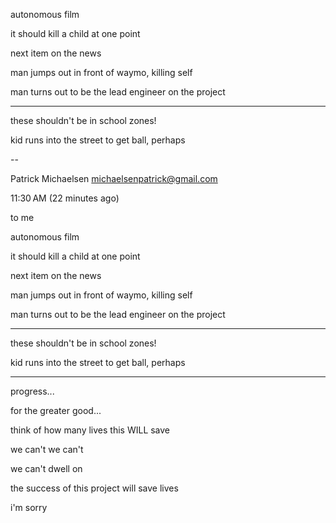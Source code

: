 autonomous film


it should kill a child at one point


next item on the news


man jumps out in front of waymo, killing self


man turns out to be the lead engineer on the project 


---


these shouldn't be in school zones!


kid runs into the street to get ball, perhaps 

--

Patrick Michaelsen <michaelsenpatrick@gmail.com>
	
11:30 AM (22 minutes ago)
	
to me

autonomous film


it should kill a child at one point


next item on the news


man jumps out in front of waymo, killing self


man turns out to be the lead engineer on the project 


---


these shouldn't be in school zones!


kid runs into the street to get ball, perhaps 


---


progress...


for the greater good...



think of how many lives this WILL save


we can't we can't 


we can't dwell on


the success of this project will save lives 


i'm sorry 